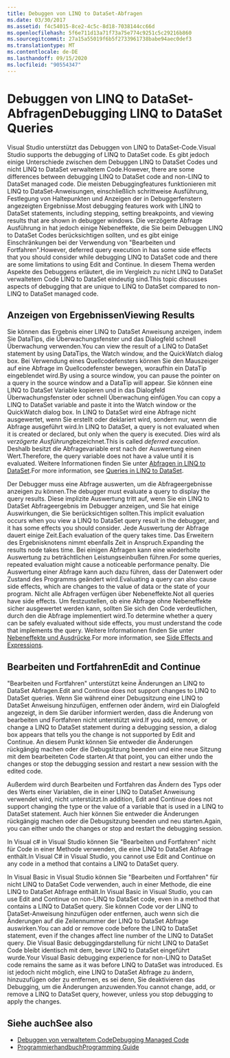 ```yaml
---
title: Debuggen von LINQ to DataSet-Abfragen
ms.date: 03/30/2017
ms.assetid: f4c54015-8ce2-4c5c-8d18-7038144cc66d
ms.openlocfilehash: 5f6e711d13a71f73a75e774c9251c5c29216b860
ms.sourcegitcommit: 27a15a55019f6b5f2733961738babe94aec0def3
ms.translationtype: MT
ms.contentlocale: de-DE
ms.lasthandoff: 09/15/2020
ms.locfileid: "90554347"
---
```

# <a name="debugging-linq-to-dataset-queries"></a><span data-ttu-id="abdf5-102">Debuggen von LINQ to DataSet-Abfragen</span><span class="sxs-lookup"><span data-stu-id="abdf5-102">Debugging LINQ to DataSet Queries</span></span>

<span data-ttu-id="abdf5-103">Visual Studio unterstützt das Debuggen von LINQ to DataSet-Code.</span><span class="sxs-lookup"><span data-stu-id="abdf5-103">Visual Studio supports the debugging of LINQ to DataSet code.</span></span> <span data-ttu-id="abdf5-104">Es gibt jedoch einige Unterschiede zwischen dem Debuggen LINQ to DataSet Codes und nicht LINQ to DataSet verwaltetem Code.</span><span class="sxs-lookup"><span data-stu-id="abdf5-104">However, there are some differences between debugging LINQ to DataSet code and non-LINQ to DataSet managed code.</span></span> <span data-ttu-id="abdf5-105">Die meisten Debuggingfeatures funktionieren mit LINQ to DataSet-Anweisungen, einschließlich schrittweise Ausführung, Festlegung von Haltepunkten und Anzeigen der in Debuggerfenstern angezeigten Ergebnisse.</span><span class="sxs-lookup"><span data-stu-id="abdf5-105">Most debugging features work with LINQ to DataSet statements, including stepping, setting breakpoints, and viewing results that are shown in debugger windows.</span></span> <span data-ttu-id="abdf5-106">Die verzögerte Abfrage Ausführung in hat jedoch einige Nebeneffekte, die Sie beim Debuggen LINQ to DataSet Codes berücksichtigen sollten, und es gibt einige Einschränkungen bei der Verwendung von "Bearbeiten und Fortfahren".</span><span class="sxs-lookup"><span data-stu-id="abdf5-106">However, deferred query execution in has some side effects that you should consider while debugging LINQ to DataSet code and there are some limitations to using Edit and Continue.</span></span> <span data-ttu-id="abdf5-107">In diesem Thema werden Aspekte des Debuggens erläutert, die im Vergleich zu nicht LINQ to DataSet verwaltetem Code LINQ to DataSet eindeutig sind.</span><span class="sxs-lookup"><span data-stu-id="abdf5-107">This topic discusses aspects of debugging that are unique to LINQ to DataSet compared to non-LINQ to DataSet managed code.</span></span>  
  
## <a name="viewing-results"></a><span data-ttu-id="abdf5-108">Anzeigen von Ergebnissen</span><span class="sxs-lookup"><span data-stu-id="abdf5-108">Viewing Results</span></span>  
 <span data-ttu-id="abdf5-109">Sie können das Ergebnis einer LINQ to DataSet Anweisung anzeigen, indem Sie DataTips, die Überwachungsfenster und das Dialogfeld schnell Überwachung verwenden.</span><span class="sxs-lookup"><span data-stu-id="abdf5-109">You can view the result of a LINQ to DataSet statement by using DataTips, the Watch window, and the QuickWatch dialog box.</span></span> <span data-ttu-id="abdf5-110">Bei Verwendung eines Quellcodefensters können Sie den Mauszeiger auf eine Abfrage im Quellcodefenster bewegen, woraufhin ein DataTip eingeblendet wird.</span><span class="sxs-lookup"><span data-stu-id="abdf5-110">By using a source window, you can pause the pointer on a query in the source window and a DataTip will appear.</span></span> <span data-ttu-id="abdf5-111">Sie können eine LINQ to DataSet Variable kopieren und in das Dialogfeld Überwachungsfenster oder schnell Überwachung einfügen.</span><span class="sxs-lookup"><span data-stu-id="abdf5-111">You can copy a LINQ to DataSet variable and paste it into the Watch window or the QuickWatch dialog box.</span></span> <span data-ttu-id="abdf5-112">In LINQ to DataSet wird eine Abfrage nicht ausgewertet, wenn Sie erstellt oder deklariert wird, sondern nur, wenn die Abfrage ausgeführt wird.</span><span class="sxs-lookup"><span data-stu-id="abdf5-112">In LINQ to DataSet, a query is not evaluated when it is created or declared, but only when the query is executed.</span></span> <span data-ttu-id="abdf5-113">Dies wird als *verzögerte Ausführung*bezeichnet.</span><span class="sxs-lookup"><span data-stu-id="abdf5-113">This is called *deferred execution*.</span></span> <span data-ttu-id="abdf5-114">Deshalb besitzt die Abfragevariable erst nach der Auswertung einen Wert.</span><span class="sxs-lookup"><span data-stu-id="abdf5-114">Therefore, the query variable does not have a value until it is evaluated.</span></span> <span data-ttu-id="abdf5-115">Weitere Informationen finden Sie unter [Abfragen in LINQ to DataSet](queries-in-linq-to-dataset.md).</span><span class="sxs-lookup"><span data-stu-id="abdf5-115">For more information, see [Queries in LINQ to DataSet](queries-in-linq-to-dataset.md).</span></span>  
  
 <span data-ttu-id="abdf5-116">Der Debugger muss eine Abfrage auswerten, um die Abfrageergebnisse anzeigen zu können.</span><span class="sxs-lookup"><span data-stu-id="abdf5-116">The debugger must evaluate a query to display the query results.</span></span> <span data-ttu-id="abdf5-117">Diese implizite Auswertung tritt auf, wenn Sie ein LINQ to DataSet Abfrageergebnis im Debugger anzeigen, und Sie hat einige Auswirkungen, die Sie berücksichtigen sollten.</span><span class="sxs-lookup"><span data-stu-id="abdf5-117">This implicit evaluation occurs when you view a LINQ to DataSet query result in the debugger, and it has some effects you should consider.</span></span> <span data-ttu-id="abdf5-118">Jede Auswertung der Abfrage dauert einige Zeit.</span><span class="sxs-lookup"><span data-stu-id="abdf5-118">Each evaluation of the query takes time.</span></span> <span data-ttu-id="abdf5-119">Das Erweitern des Ergebnisknotens nimmt ebenfalls Zeit in Anspruch.</span><span class="sxs-lookup"><span data-stu-id="abdf5-119">Expanding the results node takes time.</span></span> <span data-ttu-id="abdf5-120">Bei einigen Abfragen kann eine wiederholte Auswertung zu beträchtlichen Leistungseinbußen führen.</span><span class="sxs-lookup"><span data-stu-id="abdf5-120">For some queries, repeated evaluation might cause a noticeable performance penalty.</span></span> <span data-ttu-id="abdf5-121">Die Auswertung einer Abfrage kann auch dazu führen, dass der Datenwert oder Zustand des Programms geändert wird.</span><span class="sxs-lookup"><span data-stu-id="abdf5-121">Evaluating a query can also cause side effects, which are changes to the value of data or the state of your program.</span></span> <span data-ttu-id="abdf5-122">Nicht alle Abfragen verfügen über Nebeneffekte.</span><span class="sxs-lookup"><span data-stu-id="abdf5-122">Not all queries have side effects.</span></span> <span data-ttu-id="abdf5-123">Um festzustellen, ob eine Abfrage ohne Nebeneffekte sicher ausgewertet werden kann, sollten Sie sich den Code verdeutlichen, durch den die Abfrage implementiert wird.</span><span class="sxs-lookup"><span data-stu-id="abdf5-123">To determine whether a query can be safely evaluated without side effects, you must understand the code that implements the query.</span></span> <span data-ttu-id="abdf5-124">Weitere Informationen finden Sie unter [Nebeneffekte und Ausdrücke](/previous-versions/visualstudio/visual-studio-2013/a7a250bs(v=vs.120)).</span><span class="sxs-lookup"><span data-stu-id="abdf5-124">For more information, see [Side Effects and Expressions](/previous-versions/visualstudio/visual-studio-2013/a7a250bs(v=vs.120)).</span></span>  
  
## <a name="edit-and-continue"></a><span data-ttu-id="abdf5-125">Bearbeiten und Fortfahren</span><span class="sxs-lookup"><span data-stu-id="abdf5-125">Edit and Continue</span></span>  
 <span data-ttu-id="abdf5-126">"Bearbeiten und Fortfahren" unterstützt keine Änderungen an LINQ to DataSet Abfragen.</span><span class="sxs-lookup"><span data-stu-id="abdf5-126">Edit and Continue does not support changes to LINQ to DataSet queries.</span></span> <span data-ttu-id="abdf5-127">Wenn Sie während einer Debugsitzung eine LINQ to DataSet Anweisung hinzufügen, entfernen oder ändern, wird ein Dialogfeld angezeigt, in dem Sie darüber informiert werden, dass die Änderung von bearbeiten und Fortfahren nicht unterstützt wird.</span><span class="sxs-lookup"><span data-stu-id="abdf5-127">If you add, remove, or change a LINQ to DataSet statement during a debugging session, a dialog box appears that tells you the change is not supported by Edit and Continue.</span></span> <span data-ttu-id="abdf5-128">An diesem Punkt können Sie entweder die Änderungen rückgängig machen oder die Debugsitzung beenden und eine neue Sitzung mit dem bearbeiteten Code starten.</span><span class="sxs-lookup"><span data-stu-id="abdf5-128">At that point, you can either undo the changes or stop the debugging session and restart a new session with the edited code.</span></span>  
  
 <span data-ttu-id="abdf5-129">Außerdem wird durch Bearbeiten und Fortfahren das Ändern des Typs oder des Werts einer Variablen, die in einer LINQ to DataSet Anweisung verwendet wird, nicht unterstützt.</span><span class="sxs-lookup"><span data-stu-id="abdf5-129">In addition, Edit and Continue does not support changing the type or the value of a variable that is used in a LINQ to DataSet statement.</span></span> <span data-ttu-id="abdf5-130">Auch hier können Sie entweder die Änderungen rückgängig machen oder die Debugsitzung beenden und neu starten.</span><span class="sxs-lookup"><span data-stu-id="abdf5-130">Again, you can either undo the changes or stop and restart the debugging session.</span></span>  
  
 <span data-ttu-id="abdf5-131">In Visual c# in Visual Studio können Sie "Bearbeiten und Fortfahren" nicht für Code in einer Methode verwenden, die eine LINQ to DataSet Abfrage enthält.</span><span class="sxs-lookup"><span data-stu-id="abdf5-131">In Visual C# in Visual Studio, you cannot use Edit and Continue on any code in a method that contains a LINQ to DataSet query.</span></span>  
  
 <span data-ttu-id="abdf5-132">In Visual Basic in Visual Studio können Sie "Bearbeiten und Fortfahren" für nicht LINQ to DataSet Code verwenden, auch in einer Methode, die eine LINQ to DataSet Abfrage enthält.</span><span class="sxs-lookup"><span data-stu-id="abdf5-132">In Visual Basic in Visual Studio, you can use Edit and Continue on non-LINQ to DataSet code, even in a method that contains a LINQ to DataSet query.</span></span> <span data-ttu-id="abdf5-133">Sie können Code vor der LINQ to DataSet-Anweisung hinzufügen oder entfernen, auch wenn sich die Änderungen auf die Zeilennummer der LINQ to DataSet Abfrage auswirken.</span><span class="sxs-lookup"><span data-stu-id="abdf5-133">You can add or remove code before the LINQ to DataSet statement, even if the changes affect line number of the LINQ to DataSet query.</span></span> <span data-ttu-id="abdf5-134">Die Visual Basic debuggingdarstellung für nicht LINQ to DataSet Code bleibt identisch mit dem, bevor LINQ to DataSet eingeführt wurde.</span><span class="sxs-lookup"><span data-stu-id="abdf5-134">Your Visual Basic debugging experience for non-LINQ to DataSet code remains the same as it was before LINQ to DataSet was introduced.</span></span> <span data-ttu-id="abdf5-135">Es ist jedoch nicht möglich, eine LINQ to DataSet Abfrage zu ändern, hinzuzufügen oder zu entfernen, es sei denn, Sie deaktivieren das Debugging, um die Änderungen anzuwenden.</span><span class="sxs-lookup"><span data-stu-id="abdf5-135">You cannot change, add, or remove a LINQ to DataSet query, however, unless you stop debugging to apply the changes.</span></span>  
  
## <a name="see-also"></a><span data-ttu-id="abdf5-136">Siehe auch</span><span class="sxs-lookup"><span data-stu-id="abdf5-136">See also</span></span>

- [<span data-ttu-id="abdf5-137">Debuggen von verwaltetem Code</span><span class="sxs-lookup"><span data-stu-id="abdf5-137">Debugging Managed Code</span></span>](/visualstudio/debugger/debugging-managed-code)
- [<span data-ttu-id="abdf5-138">Programmierhandbuch</span><span class="sxs-lookup"><span data-stu-id="abdf5-138">Programming Guide</span></span>](programming-guide-linq-to-dataset.md)
